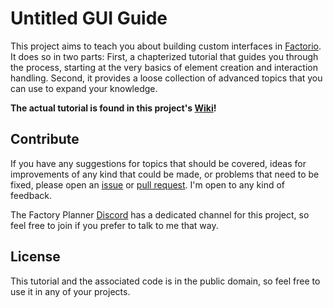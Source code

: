 # Untitled GUI Guide

This project aims to teach you about building custom interfaces in [Factorio](https://factorio.com). It does so in two parts: First, a chapterized tutorial that guides you through the process, starting at the very basics of element creation and interaction handling. Second, it provides a loose collection of advanced topics that you can use to expand your knowledge.

**The actual tutorial is found in this project's [Wiki](https://github.com/ClaudeMetz/UntitledGuiGuide/wiki)!**

## Contribute

If you have any suggestions for topics that should be covered, ideas for improvements of any kind that could be made, or problems that need to be fixed, please open an [issue](https://github.com/ClaudeMetz/UntitledGuiGuide/issues/new) or [pull request](https://github.com/ClaudeMetz/UntitledGuiGuide/compare). I'm open to any kind of feedback.

The Factory Planner [Discord](https://discord.gg/ATUjz8eYTr) has a dedicated channel for this project, so feel free to join if you prefer to talk to me that way.

## License

This tutorial and the associated code is in the public domain, so feel free to use it in any of your projects.
